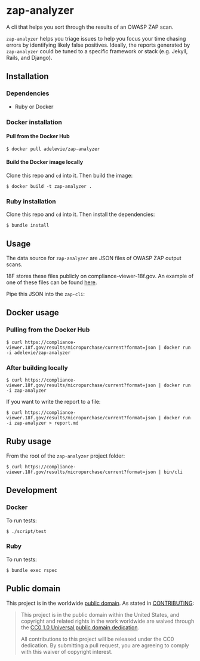 # zap-analyzer

A cli that helps you sort through the results of an OWASP ZAP scan.

`zap-analyzer` helps you triage issues to help you focus your time chasing errors by identifying likely false positives. Ideally, the reports generated by `zap-analyzer` could be tuned to a specific framework or stack (e.g. Jekyll, Rails, and Django).

## Installation

### Dependencies

- Ruby or Docker

### Docker installation

#### Pull from the Docker Hub

```
$ docker pull adelevie/zap-analyzer
```

#### Build the Docker image locally

Clone this repo and `cd` into it. Then build the image:

```
$ docker build -t zap-analyzer .
```

### Ruby installation

Clone this repo and `cd` into it. Then install the dependencies:

```
$ bundle install
```

## Usage

The data source for `zap-analyzer` are JSON files of OWASP ZAP output scans.

18F stores these files publicly on compliance-viewer-18f.gov. An example of one of these files can be found [here](https://compliance-viewer.18f.gov/results/micropurchase/current?format=json).

Pipe this JSON into the `zap-cli`:

## Docker usage

### Pulling from the Docker Hub

```
$ curl https://compliance-viewer.18f.gov/results/micropurchase/current?format=json | docker run -i adelevie/zap-analyzer
```

### After building locally

```
$ curl https://compliance-viewer.18f.gov/results/micropurchase/current?format=json | docker run -i zap-analyzer
```

If you want to write the report to a file:

```
$ curl https://compliance-viewer.18f.gov/results/micropurchase/current?format=json | docker run -i zap-analyzer > report.md
```

## Ruby usage

From the root of the `zap-analyzer` project folder:

```
$ curl https://compliance-viewer.18f.gov/results/micropurchase/current?format=json | bin/cli
```

## Development

### Docker

To run tests:

```
$ ./script/test
```

### Ruby

To run tests:

```
$ bundle exec rspec
```

## Public domain

This project is in the worldwide [public domain](LICENSE.md). As stated in [CONTRIBUTING](CONTRIBUTING.md):

> This project is in the public domain within the United States, and copyright and related rights in the work worldwide are waived through the [CC0 1.0 Universal public domain dedication](https://creativecommons.org/publicdomain/zero/1.0/).
>
> All contributions to this project will be released under the CC0 dedication. By submitting a pull request, you are agreeing to comply with this waiver of copyright interest.
